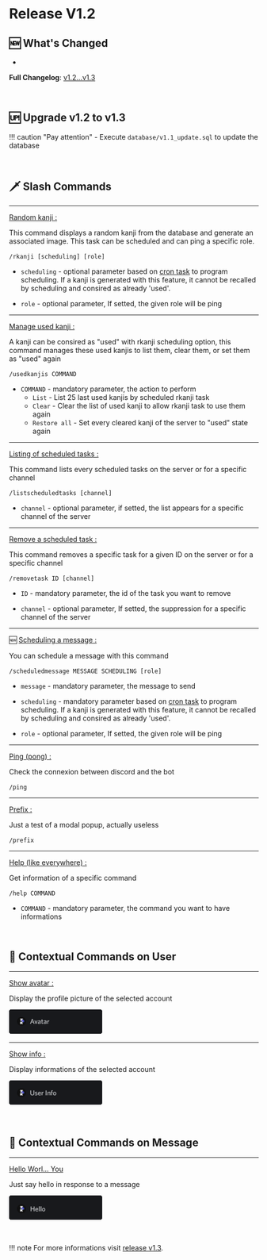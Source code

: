# Release V1.2

## 🆕 What's Changed

- 

**Full Changelog**: [v1.2...v1.3](https://github.com/youenPlusquellec/jk_bot/compare/v1.2...v1.3)

<p>&nbsp;</p>

## 🆙 Upgrade v1.2 to v1.3

!!! caution "Pay attention"
    - Execute `database/v1.1_update.sql` to update the database

<p>&nbsp;</p>

## 🗡️ Slash Commands

-----

<ins>Random kanji :</ins>

This command displays a random kanji from the database and generate an associated image. This task can be scheduled and can ping a specific role.

```
/rkanji [scheduling] [role]
```

- `scheduling` - optional parameter based on [cron task](https://fr.wikipedia.org/wiki/Cron) to program scheduling. If a kanji is generated with this feature, it cannot be recalled by scheduling and consired as already 'used'.

- `role` - optional parameter, If setted, the given role will be ping

-----

<ins>Manage used kanji :</ins>

A kanji can be consired as "used" with rkanji scheduling option, this command manages these used kanjis to list them, clear them, or set them as "used" again

```
/usedkanjis COMMAND
```

- `COMMAND` - mandatory parameter, the action to perform
    - `List` - List 25 last used kanjis by scheduled rkanji task
    - `Clear` - Clear the list of used kanji to allow rkanji task to use them again
    - `Restore all` - Set every cleared kanji of the server to "used" state again

-----

<ins>Listing of scheduled tasks :</ins>

This command lists every scheduled tasks on the server or for a specific channel

```
/listscheduledtasks [channel]
```

- `channel` - optional parameter, if setted, the list appears for a specific channel of the server

-----

<ins>Remove a scheduled task :</ins>

This command removes a specific task for a given ID on the server or for a specific channel

```
/removetask ID [channel]
```

- `ID` - mandatory parameter, the id of the task you want to remove

- `channel` - optional parameter, If setted, the suppression for a specific channel of the server

-----

🆕 <ins>Scheduling a message :</ins>

You can schedule a message with this command

```
/scheduledmessage MESSAGE SCHEDULING [role]
```

- `message` - mandatory parameter, the message to send

- `scheduling` - mandatory parameter based on [cron task](https://fr.wikipedia.org/wiki/Cron) to program scheduling. If a kanji is generated with this feature, it cannot be recalled by scheduling and consired as already 'used'.

- `role` - optional parameter, If setted, the given role will be ping

-----

<ins>Ping (pong) :</ins>

Check the connexion between discord and the bot

```
/ping
```

-----

<ins>Prefix :</ins>

Just a test of a modal popup, actually useless

```
/prefix
```

-----

<ins>Help (like everywhere) :</ins>

Get information of a specific command

```
/help COMMAND
```

- `COMMAND` - mandatory parameter, the command you want to have informations

<p>&nbsp;</p>

## 👤 Contextual Commands on User

-----

<ins>Show avatar :</ins>

Display the profile picture of the selected account

![Avatar](../src/avatar_v1.0.png)

-----

<ins>Show info :</ins>

Display informations of the selected account

![User Info](../src/user_info_v1.0.png)

<p>&nbsp;</p>

## 💬 Contextual Commands on Message

-----

<ins>Hello Worl... You</ins>

Just say hello in response to a message

![Hello](../src/hello_v1.0.png)

<p>&nbsp;</p>

!!! note
    For more informations visit [release v1.3](https://github.com/youenPlusquellec/jk_bot/releases/tag/v1.3).
